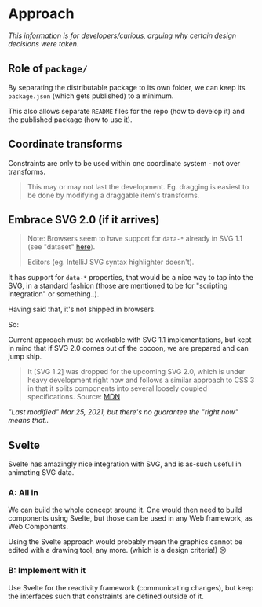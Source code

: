# Approach

*This information is for developers/curious, arguing why certain design decisions were taken.*


## Role of `package/`

By separating the distributable package to its own folder, we can keep its `package.json` (which gets published) to a minimum.

This also allows separate `README` files for the repo (how to develop it) and the published package (how to use it).


## Coordinate transforms

Constraints are only to be used within one coordinate system - not over transforms.

>This may or may not last the development. Eg. dragging is easiest to be done by modifying a draggable item's transforms.


## Embrace SVG 2.0 (if it arrives)

>Note: Browsers seem to have support for `data-*` already in SVG 1.1 (see "dataset" [here](https://developer.mozilla.org/en-US/docs/Web/API/SVGElement)).
>
>Editors (eg. IntelliJ SVG syntax highlighter doesn't).

It has support for `data-*` properties, that would be a nice way to tap into the SVG, in a standard fashion (those are mentioned to be for "scripting integration" or something..).

Having said that, it's not shipped in browsers.

So:

Current approach must be workable with SVG 1.1 implementations, but kept in mind that if SVG 2.0 comes out of the cocoon, we are prepared and can jump ship.

> It [SVG 1.2] was dropped for the upcoming SVG 2.0, which is under heavy development right now and follows a similar approach to CSS 3 in that it splits components into several loosely coupled specifications. 
>Source: [MDN](https://developer.mozilla.org/en-US/docs/Web/SVG/Tutorial/Introduction)</sub>

*"Last modified" Mar 25, 2021, but there's no guarantee the "right now" means that..*


## Svelte

Svelte has amazingly nice integration with SVG, and is as-such useful in animating SVG data.

### A: All in

We can build the whole concept around it. One would then need to build components using Svelte, but those can be used in any Web framework, as Web Components.

Using the Svelte approach would probably mean the graphics cannot be edited with a drawing tool, any more. (which is a design criteria!) 😢

### B: Implement with it

Use Svelte for the reactivity framework (communicating changes), but keep the interfaces such that constraints are defined outside of it.


